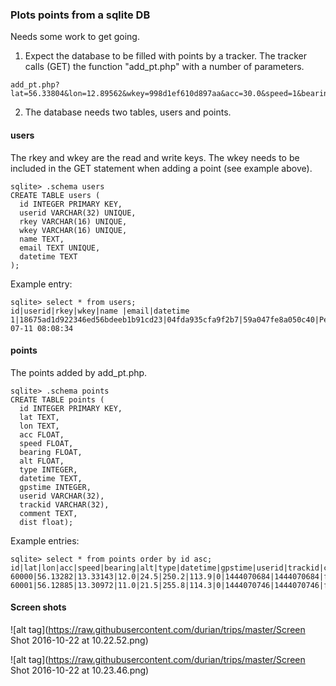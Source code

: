 ### Plots points from a sqlite DB 

Needs some work to get going.

1. Expect the database to be filled with points by a tracker. The tracker
calls (GET) the function "add_pt.php" with a number of parameters.

~~~~
add_pt.php?lat=56.33804&lon=12.89562&wkey=998d1ef610d897aa&acc=30.0&speed=1&bearing=170.7&alt=68&time=1341735161
~~~~

2. The database needs two tables, users and points.

#### users

The rkey and wkey are the read and write keys. The wkey needs to be
included in the GET statement when adding a point (see example above).

~~~~
sqlite> .schema users
CREATE TABLE users (
  id INTEGER PRIMARY KEY,
  userid VARCHAR(32) UNIQUE,
  rkey VARCHAR(16) UNIQUE,
  wkey VARCHAR(16) UNIQUE,
  name TEXT,
  email TEXT UNIQUE,
  datetime TEXT
);
~~~~

Example entry:

~~~~
sqlite> select * from users;
id|userid|rkey|wkey|name |email|datetime
1|18675ad1d922346ed56bdeeb1b91cd23|04fda935cfa9f2b7|59a047fe8a050c40|Peter|peter@example.com|2012-07-11 08:08:34
~~~~

#### points

The points added by add_pt.php.

~~~~
sqlite> .schema points
CREATE TABLE points (
  id INTEGER PRIMARY KEY,
  lat TEXT,
  lon TEXT,
  acc FLOAT,
  speed FLOAT,
  bearing FLOAT,
  alt FLOAT,
  type INTEGER,
  datetime TEXT,
  gpstime INTEGER,
  userid VARCHAR(32),
  trackid VARCHAR(32),
  comment TEXT,
  dist float);
~~~~

Example entries:
~~~~
sqlite> select * from points order by id asc;
id|lat|lon|acc|speed|bearing|alt|type|datetime|gpstime|userid|trackid|comment|dist
60000|56.13282|13.33143|12.0|24.5|250.2|113.9|0|1444070684|1444070684|f22d8332a3ef367678c1021c13965440|||1542.2188761999
60001|56.12885|13.30972|11.0|21.5|255.8|114.3|0|1444070746|1444070746|f22d8332a3ef367678c1021c13965440|||1416.3147849256
~~~~

#### Screen shots

![alt tag](https://raw.githubusercontent.com/durian/trips/master/Screen Shot 2016-10-22 at 10.22.52.png)

![alt tag](https://raw.githubusercontent.com/durian/trips/master/Screen Shot 2016-10-22 at 10.23.46.png)
